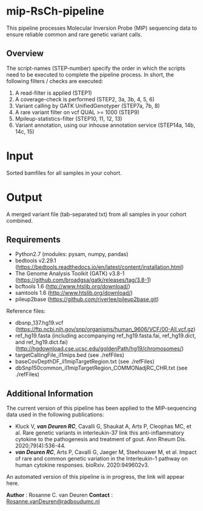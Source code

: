 # **mip-RsCh-pipeline**

This pipeline processes Molecular Inversion Probe (MIP) sequencing data to ensure reliable common and rare genetic variant calls. 


## **Overview**

The script-names (STEP-number) specify the order in which the scripts need to be executed to complete the pipeline process.
In short, the following filters / checks are executed:
1. A read-filter is applied (STEP1)
2. A coverage-check is performed (STEP2, 3a, 3b, 4, 5, 6)
3. Variant calling by GATK UnifiedGenotyper (STEP7a, 7b, 8)
4. A rare variant filter on vcf QUAL >= 1000 (STEP9)
5. Mpileup-statistics-filter (STEP10, 11, 12, 13)
6. Variant annotation, using our inhouse annotation service (STEP14a, 14b, 14c, 15)

# **Input**
Sorted bamfiles for all samples in your cohort.

# **Output**
A merged variant file (tab-separated txt) from all samples in your cohort combined.


## **Requirements**

- Python2.7 (modules: pysam, numpy, pandas)
- bedtools v2.29.1 (https://bedtools.readthedocs.io/en/latest/content/installation.html)
- The Genome Analysis Toolkit (GATK) v3.8-1 (https://github.com/broadgsa/gatk/releases/tag/3.8-1)
- bcftools 1.6 (http://www.htslib.org/download/)
- samtools 1.6 (http://www.htslib.org/download/)
- pileup2base (https://github.com/riverlee/pileup2base.git)

Reference files:
- dbsnp_137.hg19.vcf (https://ftp.ncbi.nih.gov/snp/organisms/human_9606/VCF/00-All.vcf.gz)
- ref_hg19.fasta (including accompanying ref_hg19.fasta.fai, ref_hg19.dict, and ref_hg19.dict.fai) (http://hgdownload.cse.ucsc.edu/goldenPath/hg19/chromosomes/)
- targetCallingFile_il1mips.bed (see ./refFiles)
- baseCovDepthDF_il1mipTargetRegion.txt (see ./refFiles)
- dbSnp150common_il1mipTargetRegion_COMMONadjRC_CHR.txt (see ./refFiles)


## **Additional Information**

The current version of this pipeline has been applied to the MIP-sequencing data used in the following publications:
- Kluck V, ***van Deuren RC***, Cavalli G, Shaukat A, Arts P, Cleophas MC, et al. Rare genetic variants in interleukin-37 link this anti-inflammatory cytokine to the pathogenesis and treatment of gout. Ann Rheum Dis. 2020;79(4):536-44.
- ***van Deuren RC***, Arts P, Cavalli G, Jaeger M, Steehouwer M, et al. Impact of rare and common genetic variation in the Interleukin-1 pathway on human cytokine responses. bioRxiv. 2020:949602v3.
 
An automated version of this pipeline is in progress, the link will appear here.

**Author**  : Rosanne C. van Deuren
**Contact** : Rosanne.vanDeuren@radboudumc.nl
